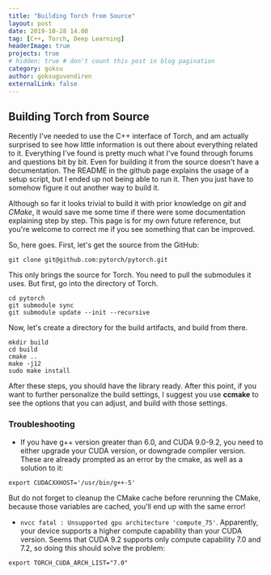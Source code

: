 ```yaml
---
title: "Building Torch from Source"
layout: post
date: 2019-10-28 14.00
tag: [C++, Torch, Deep Learning]
headerImage: true
projects: true
# hidden: true # don't count this post in blog pagination
category: goksu
author: goksuguvendiren
externalLink: false
---
```


## Building Torch from Source

Recently I've needed to use the C++ interface of Torch, and am actually surprised to see how little information is out there about everything related to it. Everything I've found is pretty much what I've found through forums and questions bit by bit. Even for building it from the source doesn't have a documentation. The README in the github page explains the usage of a setup script, but I ended up not being able to run it. Then you just have to somehow figure it out another way to build it. 

Although so far it looks trivial to build it with prior knowledge on *git* and *CMake*, it would save me some time if there were some documentation explaining step by step. This page is for my own future reference, but you're welcome to correct me if you see something that can be improved.

So, here goes. First, let's get the source from the GitHub: 

``` 
git clone git@github.com:pytorch/pytorch.git
```

This only brings the source for Torch. You need to pull the submodules it uses. 
But first, go into the directory of Torch.

``` 
cd pytorch
git submodule sync
git submodule update --init --recursive
```

Now, let's create a directory for the build artifacts, and build from there.

```
mkdir build
cd build
cmake ..
make -j12
sudo make install
```

After these steps, you should have the library ready. After this point, if you want to further personalize the build settings, I suggest you use __ccmake__ to see the options that you can adjust, and build with those settings.

### Troubleshooting

* If you have g++ version greater than 6.0, and CUDA 9.0-9.2, you need to either upgrade your CUDA version, or downgrade compiler version. These are already prompted as an error by the cmake, as well as a solution to it:
```
export CUDACXXHOST='/usr/bin/g++-5'
``` 
But do not forget to cleanup the CMake cache before rerunning the CMake, because those variables are cached, you'll end up with the same error!

* ```nvcc fatal : Unsupported gpu architecture 'compute_75'```.
Apparently, your device supports a higher compute capability than your CUDA version. Seems that CUDA 9.2 supports only compute capability 7.0 and 7.2, so doing this should solve the problem:
```
export TORCH_CUDA_ARCH_LIST="7.0"
```